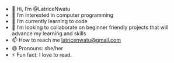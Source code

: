 - 👋 Hi, I’m @LatriceNwatu
- 👀 I’m interested in computer programming
- 🌱 I’m currently learning to code
- 💞️ I’m looking to collaborate on beginner friendly projects that will advance my learning and skills
- 📫 How to reach me latricenwatu@gmail.com
- 😄 Pronouns: she/her
- ⚡ Fun fact: I love to read.

<!---
LatriceNwatu/LatriceNwatu is a ✨ special ✨ repository because its `README.md` (this file) appears on your GitHub profile.
You can click the Preview link to take a look at your changes.
--->
